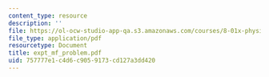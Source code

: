 ```yaml
---
content_type: resource
description: ''
file: https://ol-ocw-studio-app-qa.s3.amazonaws.com/courses/8-01x-physics-i-classical-mechanics-with-an-experimental-focus-fall-2002/757777e1c4d6c9059173cd127a3dd420_expt_mf_problem.pdf
file_type: application/pdf
resourcetype: Document
title: expt_mf_problem.pdf
uid: 757777e1-c4d6-c905-9173-cd127a3dd420
---
```

